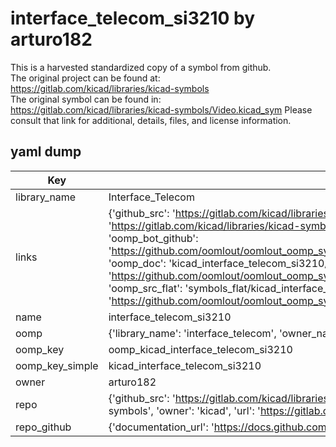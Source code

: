 # interface_telecom_si3210 by arturo182  
This is a harvested standardized copy of a symbol from github.  
The original project can be found at:  
https://gitlab.com/kicad/libraries/kicad-symbols  
The original symbol can be found in:
https://gitlab.com/kicad/libraries/kicad-symbols/Video.kicad_sym
Please consult that link for additional, details, files, and license information.  
## yaml dump  
| Key | Value |  
| --- | --- |  
| library_name | Interface_Telecom |  
| links | {'github_src': 'https://gitlab.com/kicad/libraries/kicad-symbols/Video.kicad_sym', 'github_src_repo': 'https://gitlab.com/kicad/libraries/kicad-symbols', 'oomp_bot': 'kicad_interface_telecom_si3210/working', 'oomp_bot_github': 'https://github.com/oomlout/oomlout_oomp_symbol_bot/tree/main/kicad_interface_telecom_si3210/working', 'oomp_doc': 'kicad_interface_telecom_si3210/working', 'oomp_doc_github': 'https://github.com/oomlout/oomlout_oomp_symbol_doc/tree/main/kicad_interface_telecom_si3210/working', 'oomp_src_flat': 'symbols_flat/kicad_interface_telecom_si3210/working', 'oomp_src_flat_github': 'https://github.com/oomlout/oomlout_oomp_symbol_src/tree/main/kicad_interface_telecom_si3210/working'} |  
| name | interface_telecom_si3210 |  
| oomp | {'library_name': 'interface_telecom', 'owner_name': 'kicad', 'symbol_name': 'interface_telecom_si3210'} |  
| oomp_key | oomp_kicad_interface_telecom_si3210 |  
| oomp_key_simple | kicad_interface_telecom_si3210 |  
| owner | arturo182 |  
| repo | {'github_src': 'https://gitlab.com/kicad/libraries/kicad-symbols/Video.kicad_sym', 'name': 'libraries/kicad-symbols', 'owner': 'kicad', 'url': 'https://gitlab.com/kicad/libraries/kicad-symbols'} |  
| repo_github | {'documentation_url': 'https://docs.github.com/rest/repos/repos#get-a-repository', 'message': 'Not Found'} |  

